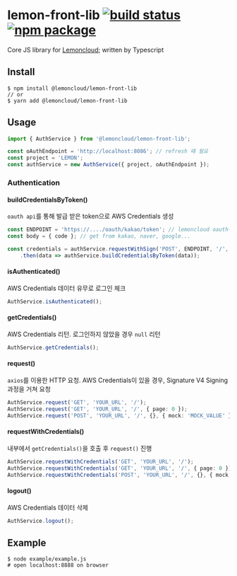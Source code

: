 # lemon-front-lib [![build status](https://github.com/lemoncloud-io/lemon-front-lib/workflows/build/badge.svg)](https://github.com/lemoncloud-io/lemon-front-lib/actions) [![npm package](https://img.shields.io/npm/v/@lemoncloud/lemon-front-lib.svg)](https://www.npmjs.com/package/@lemoncloud/lemon-front-lib)

Core JS library for [Lemoncloud](https://lemoncloud.io); written by Typescript

## Install

```
$ npm install @lemoncloud/lemon-front-lib
// or
$ yarn add @lemoncloud/lemon-front-lib
```

## Usage

```typescript
import { AuthService } from '@lemoncloud/lemon-front-lib';

const oAuthEndpoint = 'http://localhost:8086'; // refresh 때 필요
const project = 'LEMON';
const authService = new AuthService({ project, oAuthEndpoint });
````

### Authentication

#### buildCredentialsByToken()
`oauth api`를 통해 발급 받은 token으로 AWS Credentials 생성

```typescript
const ENDPOINT = 'https://..../oauth/kakao/token'; // lemoncloud oauth-api
const body = { code }; // get from kakao, naver, google...

const credentials = authService.requestWithSign('POST', ENDPOINT, '/', {}, body)
    .then(data => authService.buildCredentialsByToken(data));
```

#### isAuthenticated()
AWS Credentials 데이터 유무로 로그인 체크

```typescript
AuthService.isAuthenticated();
```

#### getCredentials()
AWS Credentials 리턴. 로그인하지 않았을 경우 `null` 리턴

```typescript
AuthService.getCredentials();
```

#### request()
`axios`를 이용한 HTTP 요청. AWS Credentials이 있을 경우, Signature V4 Signing 과정을 거쳐 요청

```typescript
AuthService.request('GET', 'YOUR_URL', '/');
AuthService.request('GET', 'YOUR_URL', '/', { page: 0 });
AuthService.request('POST', 'YOUR_URL', '/', {}, { mock: 'MOCK_VALUE' });
```

#### requestWithCredentials()
내부에서 `getCredentials()`을 호출 후 `request()` 진행

```typescript
AuthService.requestWithCredentials('GET', 'YOUR_URL', '/');
AuthService.requestWithCredentials('GET', 'YOUR_URL', '/', { page: 0 });
AuthService.requestWithCredentials('POST', 'YOUR_URL', '/', {}, { mock: 'MOCK_VALUE' });
```

#### logout()
AWS Credentials 데이터 삭제

```typescript
AuthService.logout();
```

## Example

```
$ node example/example.js
# open localhost:8888 on browser
```
